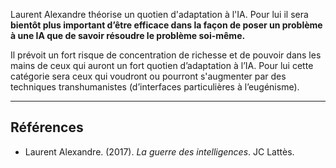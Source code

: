 Laurent Alexandre théorise un quotien d'adaptation à l'IA. Pour lui il sera **bientôt plus important d’être efficace dans la façon de poser un problème à une IA que de savoir résoudre le problème soi-même.**

Il prévoit un fort risque de concentration de richesse et de pouvoir dans les mains de ceux qui auront un fort quotien d’adaptation à l’IA. Pour lui cette catégorie sera ceux qui voudront ou pourront s'augmenter par des techniques transhumanistes (d’interfaces particulières à l’eugénisme).

---

## Références

- Laurent Alexandre. (2017). _La guerre des intelligences_. JC Lattès.